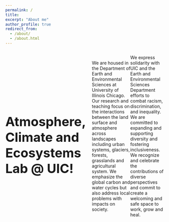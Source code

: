 ```yaml
---
permalink: /
title:
excerpt: "About me"
author_profile: true
redirect_from: 
  - /about/
  - /about.html
---
```


<div style="display: flex; align-items: center; justify-content: space-between; margin-bottom: 2em;">
  <h1 style="font-size: 40px; font-weight: bold; margin-bottom: 0; margin-right: 20px;">Atmosphere, Climate and Ecosystems Lab @ UIC!</h1>

We are housed in the Department of Earth and Environmental Sciences at University of Illinois Chicago. Our research and teaching focus on the interactions between the land surface and atmosphere across landscapes including urban systems, glaciers, forests, grasslands and agricultural system. We emphasize the global carbon and water cycles but also address local problems with impacts on society.


We express solidarity with UIC and the Earth and Environmental Sciences Department efforts to combat racism, discrimination, and inequality. We are committed to expanding and supporting diversity and fostering inclusiveness. We recognize and celebrate the contributions of diverse perspectives and commit to create a welcoming and safe space to work, grow and heal. 


